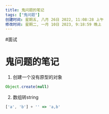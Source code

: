 ```yaml
---
title: 鬼问题的笔记
tags: ["鬼问题"]
创建时间: 星期五, 八月 26日 2022, 11:08:28 上午
修改时间: 星期二, 一月 10日 2023, 9:18:59 晚上
---
```

#面试

# 鬼问题的笔记

1. 创建一个没有原型的对象

```js
Object.create(null)
```

>

2. 数组转string

```js
['a', 'b'] + '' => 'a,b'
```
